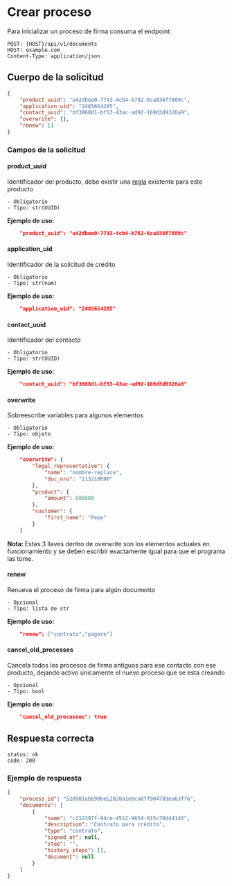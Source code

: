 # Crear proceso

Para inicializar un proceso de firma consuma el endpoint:

    POST: {HOST}/api/v1/documents
    HOST: example.com
    Content-Type: application/json

## Cuerpo de la solicitud
```json
{
    "product_uuid": "a42dbee0-7743-4cb4-b782-6ca836f7889c",
    "application_uid": "2485654285",
    "contact_uuid": "bf3860d1-bf53-43ac-ad92-169d3d9326a9",
    "overwrite": {},
    "renew": []
}
```

### Campos de la solicitud

#### product_uuid
Identificador del producto, debe existir una [regla](rule.md) existente para este producto

    - Obligatorio
    - Tipo: str(UUID)

**Ejemplo de uso:**
```json
    "product_uuid": "a42dbee0-7743-4cb4-b782-6ca836f7889c"
```

#### application_uid
Identificador de la solicitud de crédito

    - Obligatorio
    - Tipo: str(num)

**Ejemplo de uso:**
```json
    "application_uid": "2485654285"
```

#### contact_uuid
Identificador del contacto

    - Obligatorio
    - Tipo: str(UUID)

**Ejemplo de uso:**
```json
    "contact_uuid": "bf3860d1-bf53-43ac-ad92-169d3d9326a9"
```

#### overwrite
Sobreescribe variables para algunos elementos

    - Obligatorio
    - Tipo: objeto

**Ejemplo de uso:**
```json
    "overwrite": {
        "legal_representative": {
            "name": "nombre-replace",
            "doc_nro": "113218690"
        },
        "product": {
            "amount": 500000
        },
        "customer": {
            "first_name": "Pepe"
        }
    }
```

<div class="note">
    <strong>Nota: </strong>
    Estas 3 llaves dentro de overwrite son los elementos actuales en funcionamiento y se deben escribir exactamente igual para que el programa las tome.
</div>

#### renew
Renueva el proceso de firma para algún documento

    - Opcional
    - Tipo: lista de str

**Ejemplo de uso:**
```json
    "renew": ["contrato","pagare"]
```

#### cancel_old_processes
Cancela todos los procesos de firma antiguos para ese contacto con ese producto, dejando activo únicamente el nuevo proceso que se esta creando

    - Opcional
    - Tipo: bool

**Ejemplo de uso:**
```json
    "cancel_old_processes": true
```

## Respuesta correcta

    status: ok 
    code: 200

### Ejemplo de respuesta

```json
{
    "process_id": "528901eb6906ei2828a1ebca0ff904789ea63f76",
    "documents": [
        {
            "name": "c212397f-94ce-4512-9654-015c70d44146",
            "description": "Contrato para crédito",
            "type": "contrato",
            "signed_at": null,
            "step": "",
            "history_steps": [],
            "document": null
        }
    ]
}
```
